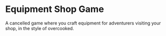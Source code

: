 # Equipment Shop Game #

A cancelled game where you craft equipment for adventurers visiting your shop, in the style of overcooked.
